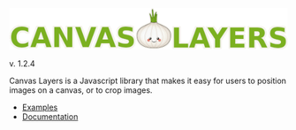 ![Canvas Layers Logo](logo.png)

v. 1.2.4

Canvas Layers is a Javascript library that makes it easy for users to position images on a canvas, or to crop images.

 - [Examples](https://pamblam.github.io/canvas-layers/examples/)
 - [Documentation](https://pamblam.github.io/canvas-layers/docs/)